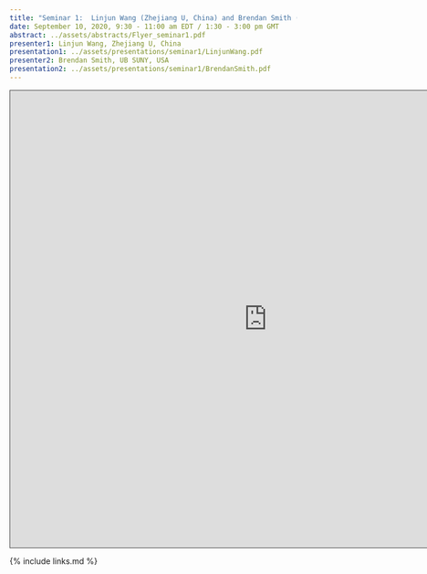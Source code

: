```yaml
---
title: "Seminar 1:  Linjun Wang (Zhejiang U, China) and Brendan Smith (UB SUNY, USA)"
date: September 10, 2020, 9:30 - 11:00 am EDT / 1:30 - 3:00 pm GMT
abstract: ../assets/abstracts/Flyer_seminar1.pdf
presenter1: Linjun Wang, Zhejiang U, China
presentation1: ../assets/presentations/seminar1/LinjunWang.pdf
presenter2: Brendan Smith, UB SUNY, USA
presentation2: ../assets/presentations/seminar1/BrendanSmith.pdf
---
```

 
<iframe src="https://ub.hosted.panopto.com/Panopto/Pages/Embed.aspx?id=0657b184-32e7-472d-ae62-ac32010928cf
&autoplay=false&offerviewer=true&showtitle=true&showbrand=false&start=0&interactivity=all" width="900" height="800" 
 style="border: 1px solid #464646;" allowfullscreen allow="autoplay"></iframe>


{% include links.md %}

